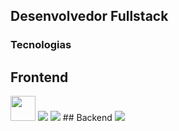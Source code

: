 ## Desenvolvedor Fullstack

### Tecnologias
## Frontend
<img src="https://cdn.jsdelivr.net/gh/devicons/devicon@latest/icons/html5/html5-original.svg" width="40px" height="40px" />
<img src="https://cdn.jsdelivr.net/gh/devicons/devicon@latest/icons/css3/css3-original.svg" />
<img src="https://cdn.jsdelivr.net/gh/devicons/devicon@latest/icons/bootstrap/bootstrap-original.svg" />
## Backend
<img src="https://cdn.jsdelivr.net/gh/devicons/devicon@latest/icons/ruby/ruby-original.svg" />
          
          
          
